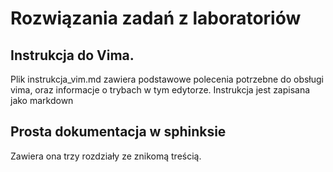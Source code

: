 # Rozwiązania zadań z laboratoriów

## Instrukcja do Vima.
Plik instrukcja_vim.md zawiera podstawowe polecenia potrzebne do obsługi vima, oraz informacje o trybach w tym edytorze.
Instrukcja jest zapisana jako markdown

## Prosta dokumentacja w sphinksie
Zawiera ona trzy rozdziały ze znikomą treścią.
